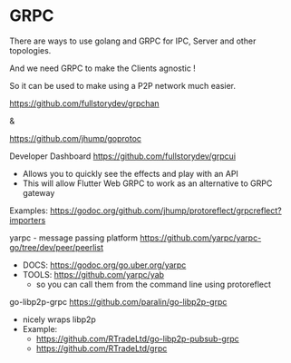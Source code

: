 # GRPC

There are ways to use golang and GRPC for IPC, Server and other topologies.

And we need GRPC to make the Clients agnostic !

So it can be used to make using a P2P network much easier.


https://github.com/fullstorydev/grpchan

&

https://github.com/jhump/goprotoc

Developer Dashboard
https://github.com/fullstorydev/grpcui
- Allows you to quickly see the effects and play with an API
- This will allow Flutter Web GRPC to work as an alternative to GRPC gateway

Examples: https://godoc.org/github.com/jhump/protoreflect/grpcreflect?importers

yarpc - message passing platform
https://github.com/yarpc/yarpc-go/tree/dev/peer/peerlist
- DOCS: https://godoc.org/go.uber.org/yarpc
- TOOLS: https://github.com/yarpc/yab
	- so you can call them from the command line using protoreflect

go-libp2p-grpc
https://github.com/paralin/go-libp2p-grpc
- nicely wraps libp2p
- Example:
	- https://github.com/RTradeLtd/go-libp2p-pubsub-grpc
	- https://github.com/RTradeLtd/grpc

